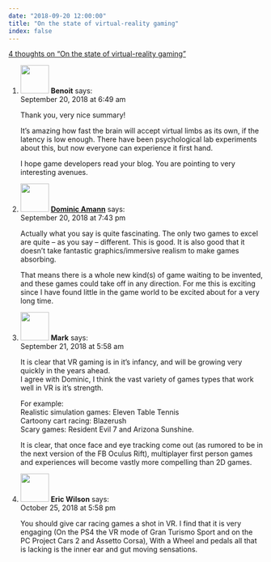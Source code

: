 ```yaml
---
date: "2018-09-20 12:00:00"
title: "On the state of virtual-reality gaming"
index: false
---
```


[4 thoughts on &ldquo;On the state of virtual-reality gaming&rdquo;](/lemire/blog/2018/09-20-on-the-state-of-virtual-reality-gaming)

<ol class="comment-list">
<li id="comment-350717" class="comment even thread-even depth-1">
<div class="comment-author vcard">
<img alt src="https://secure.gravatar.com/avatar/d3688cfea4f4cfc95cf31028a629a834?s=56&#038;d=mm&#038;r=g" srcset="https://secure.gravatar.com/avatar/d3688cfea4f4cfc95cf31028a629a834?s=112&#038;d=mm&#038;r=g 2x" class="avatar avatar-56 photo" height="56" width="56" decoding="async" /> <b class="fn">Benoit</b> <span class="says">says:</span> </div>
<div class="comment-metadata"><time datetime="2018-09-20T06:49:55+00:00">September 20, 2018 at 6:49 am</time></a> </div>
<div class="comment-content">
<p>Thank you, very nice summary!</p>
<p>It&rsquo;s amazing how fast the brain will accept virtual limbs as its own, if the latency is low enough. There have been psychological lab experiments about this, but now everyone can experience it first hand.</p>
<p>I hope game developers read your blog. You are pointing to very interesting avenues.</p>
</div>
</li>
<li id="comment-350869" class="comment odd alt thread-odd thread-alt depth-1">
<div class="comment-author vcard">
<img alt src="https://secure.gravatar.com/avatar/1b5f40ec7c1e07935001188ea498d188?s=56&#038;d=mm&#038;r=g" srcset="https://secure.gravatar.com/avatar/1b5f40ec7c1e07935001188ea498d188?s=112&#038;d=mm&#038;r=g 2x" class="avatar avatar-56 photo" height="56" width="56" decoding="async" /> <b class="fn"><a href="https://blog.lbs.ca/technology" class="url" rel="ugc external nofollow">Dominic Amann</a></b> <span class="says">says:</span> </div>
<div class="comment-metadata"><time datetime="2018-09-20T19:43:16+00:00">September 20, 2018 at 7:43 pm</time></a> </div>
<div class="comment-content">
<p>Actually what you say is quite fascinating. The only two games to excel are quite &#8211; as you say &#8211; different. This is good. It is also good that it doesn&rsquo;t take fantastic graphics/immersive realism to make games absorbing.</p>
<p>That means there is a whole new kind(s) of game waiting to be invented, and these games could take off in any direction. For me this is exciting since I have found little in the game world to be excited about for a very long time.</p>
</div>
</li>
<li id="comment-351020" class="comment even thread-even depth-1">
<div class="comment-author vcard">
<img alt src="https://secure.gravatar.com/avatar/f66d3f7d40e492d5df05afc6d268e252?s=56&#038;d=mm&#038;r=g" srcset="https://secure.gravatar.com/avatar/f66d3f7d40e492d5df05afc6d268e252?s=112&#038;d=mm&#038;r=g 2x" class="avatar avatar-56 photo" height="56" width="56" loading="lazy" decoding="async" /> <b class="fn">Mark</b> <span class="says">says:</span> </div>
<div class="comment-metadata"><time datetime="2018-09-21T05:58:55+00:00">September 21, 2018 at 5:58 am</time></a> </div>
<div class="comment-content">
<p>It is clear that VR gaming is in it&rsquo;s infancy, and will be growing very quickly in the years ahead.<br/>
I agree with Dominic, I think the vast variety of games types that work well in VR is it&rsquo;s strength.</p>
<p>For example:<br/>
Realistic simulation games: Eleven Table Tennis<br/>
Cartoony cart racing: Blazerush<br/>
Scary games: Resident Evil 7 and Arizona Sunshine.</p>
<p>It is clear, that once face and eye tracking come out (as rumored to be in the next version of the FB Oculus Rift), multiplayer first person games and experiences will become vastly more compelling than 2D games.</p>
</div>
</li>
<li id="comment-360025" class="comment odd alt thread-odd thread-alt depth-1">
<div class="comment-author vcard">
<img alt src="https://secure.gravatar.com/avatar/694ebf968947f4eb9b3c350f04edfdb1?s=56&#038;d=mm&#038;r=g" srcset="https://secure.gravatar.com/avatar/694ebf968947f4eb9b3c350f04edfdb1?s=112&#038;d=mm&#038;r=g 2x" class="avatar avatar-56 photo" height="56" width="56" loading="lazy" decoding="async" /> <b class="fn">Eric Wilson</b> <span class="says">says:</span> </div>
<div class="comment-metadata"><time datetime="2018-10-25T17:58:05+00:00">October 25, 2018 at 5:58 pm</time></a> </div>
<div class="comment-content">
<p>You should give car racing games a shot in VR. I find that it is very engaging (On the PS4 the VR mode of Gran Turismo Sport and on the PC Project Cars 2 and Assetto Corsa), With a Wheel and pedals all that is lacking is the inner ear and gut moving sensations.</p>
</div>
</li>
</ol>
